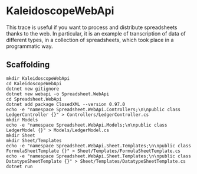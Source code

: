 # KaleidoscopeWebApi

This trace is useful if you want to process and distribute spreadsheets thanks to the web.
In particular, it is an example of transcription of data of different types, in a collection of spreadsheets, which took place in a programmatic way.

## Scaffolding

```shell
mkdir KaleidoscopeWebApi
cd KaleidoscopeWebApi
dotnet new gitignore
dotnet new webapi -o Spreadsheet.WebApi
cd Spreadsheet.WebApi
dotnet add package ClosedXML --version 0.97.0
echo -e "namespace Spreadsheet.WebApi.Controllers;\n\npublic class LedgerController {}" > Controllers/LedgerController.cs
mkdir Models
echo -e "namespace Spreadsheet.WebApi.Models;\n\npublic class LedgerModel {}" > Models/LedgerModel.cs
mkdir Sheet
mkdir Sheet/Templates
echo -e "namespace Spreadsheet.WebApi.Sheet.Templates;\n\npublic class FormulaSheetTemplate {}" > Sheet/Templates/FormulaSheetTemplate.cs
echo -e "namespace Spreadsheet.WebApi.Sheet.Templates;\n\npublic class DatatypeSheetTemplate {}" > Sheet/Templates/DatatypeSheetTemplate.cs
dotnet run
```
